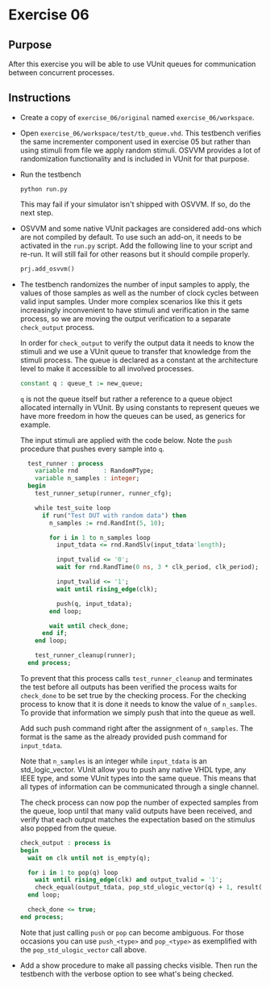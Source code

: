 # Exercise 06
## Purpose

After this exercise you will be able to use VUnit queues for communication between concurrent processes.

## Instructions

* Create a copy of `exercise_06/original` named `exercise_06/workspace`.
* Open `exercise_06/workspace/test/tb_queue.vhd`. This testbench verifies the same incrementer component used in exercise 05  but rather than using stimuli from file we apply random stimuli. OSVVM provides a lot of randomization functionality and is included in VUnit for that purpose.

* Run the testbench

  ``` console
  python run.py
  ```

  This may fail if your simulator isn't shipped with OSVVM. If so, do the next step.

* OSVVM and some native VUnit packages are considered add-ons which are not compiled by default. To use such an add-on, it needs to be activated in the `run.py` script. Add the following line to your script and re-run. It will still fail for other reasons but it should compile properly.

    ``` python
    prj.add_osvvm()
    ```

* The testbench randomizes the number of input samples to apply, the values of those samples as well as the number of clock cycles between valid input samples. Under more complex scenarios like this it gets increasingly inconvenient to have stimuli and verification in the same process, so we are moving the output verification to a separate `check_output` process.

  In order for `check_output` to verify the output data it needs to know the stimuli and we use a VUnit queue to transfer that knowledge from the stimuli process. The queue is declared as a constant at the architecture level to make it accessible to all involved processes.

    ``` vhdl
    constant q : queue_t := new_queue;
    ```

  `q` is not the queue itself but rather a reference to a queue object allocated internally in VUnit. By using constants to represent queues we have more freedom in how the queues can be used, as generics for example.

  The input stimuli are applied with the code below. Note the `push` procedure that pushes every sample into `q`.

  ``` vhdl
    test_runner : process
      variable rnd       : RandomPType;
      variable n_samples : integer;
    begin
      test_runner_setup(runner, runner_cfg);

      while test_suite loop
        if run("Test DUT with random data") then
          n_samples := rnd.RandInt(5, 10);

          for i in 1 to n_samples loop
            input_tdata <= rnd.RandSlv(input_tdata'length);

            input_tvalid <= '0';
            wait for rnd.RandTime(0 ns, 3 * clk_period, clk_period);

            input_tvalid <= '1';
            wait until rising_edge(clk);

            push(q, input_tdata);
          end loop;

          wait until check_done;
        end if;
      end loop;

      test_runner_cleanup(runner);
    end process;
  ```

  To prevent that this process calls `test_runner_cleanup` and terminates the test before all outputs has been verified the process waits for `check_done` to be set true by the checking process. For the checking process to know that it is done it needs to know the value of `n_samples`. To provide that information we simply push that into the queue as well.

  Add such push command right after the assignment of `n_samples`. The format is the same as the already provided push command for `input_tdata`.

  Note that `n_samples` is an integer while `input_tdata` is an std_logic_vector. VUnit allow you to push any native VHDL type, any IEEE type, and some VUnit types into the same queue. This means that all types of information can be communicated through a single channel.

  The check process can now pop the number of expected samples from the queue, loop until that many valid outputs have been received, and verify that each output matches the expectation based on the stimulus also popped from the queue.

  ``` vhdl
  check_output : process is
  begin
    wait on clk until not is_empty(q);

    for i in 1 to pop(q) loop
      wait until rising_edge(clk) and output_tvalid = '1';
      check_equal(output_tdata, pop_std_ulogic_vector(q) + 1, result("for output_tdata"));
    end loop;

    check_done <= true;
  end process;
  ```

  Note that just calling `push` or `pop` can become ambiguous. For those occasions you can use `push_<type>` and `pop_<type>` as exemplified with the `pop_std_ulogic_vector` call above.

* Add a show procedure to make all passing checks visible. Then run the testbench with the verbose option to see what's being checked.

